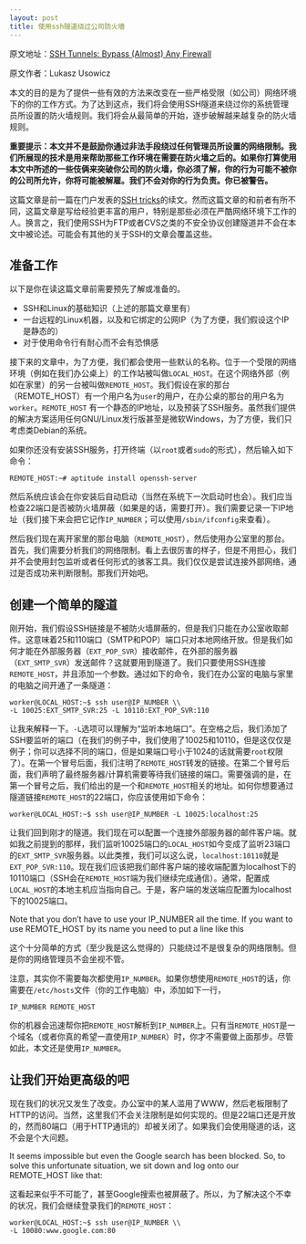 ```yaml
---
layout: post
title: 使用ssh隧道绕过公司防火墙
---
```

原文地址：[SSH Tunnels: Bypass (Almost) Any Firewall][1]

原文作者：Lukasz Usowicz

本文的目的是为了提供一些有效的方法来改变在一些严格受限（如公司）网络环境下的你的工作方式。为了达到这点，我们将会使用SSH隧道来绕过你的系统管理员所设置的防火墙规则。我们将会从最简单的开始，逐步破解越来越复杂的防火墙规则。

**重要提示：本文并不是鼓励你通过非法手段绕过任何管理员所设置的网络限制。我们所展现的技术是用来帮助那些工作环境在需要在防火墙之后的。如果你打算使用本文中所述的一些伎俩来突破你公司的防火墙，你必须了解，你的行为可能不被你的公司所允许，你将可能被解雇。我们不会对你的行为负责。你已被警告。**

这篇文章是前一篇在门户发表的[SSH tricks][2]的续文。然而这篇文章的和前者有所不同，这篇文章是写给经验更丰富的用户，特别是那些必须在严酷网络环境下工作的人。换言之，我们使用SSH为FTP或者CVS之类的不安全协议创建隧道并不会在本文中被论述。可能会有其他的关于SSH的文章会覆盖这些。

## 准备工作

以下是你在读这篇文章前需要预先了解或准备的。

*   SSH和Linux的基础知识（上述的那篇文章里有）
*   一台远程的Linux机器，以及和它绑定的公网IP（为了方便，我们假设这个IP是静态的）
*   对于使用命令行有耐心而不会有恐惧感

接下来的文章中，为了方便，我们都会使用一些默认的名称。位于一个受限的网络环境（例如在我们办公桌上）的工作站被叫做`LOCAL_HOST`。在这个网络外部（例如在家里）的另一台被叫做`REMOTE_HOST`。我们假设在家的那台（REMOTE_HOST）有一个用户名为`user`的用户，在办公桌的那台的用户名为`worker`。`REMOTE_HOST` 有一个静态的IP地址，以及预装了SSH服务。虽然我们提供的解决方案适用任何GNU/Linux发行版甚至是微软Windows，为了方便，我们只考虑类Debian的系统。

如果你还没有安装SSH服务，打开终端（以`root`或者`sudo`的形式），然后输入如下命令：

    REMOTE_HOST:~# aptitude install openssh-server
    

然后系统应该会在你安装后自动启动（当然在系统下一次启动时也会）。我们应当检查22端口是否被防火墙屏蔽（如果是的话，需要打开）。我们需要记录一下IP地址（我们接下来会把它记作`IP_NUMBER`；可以使用`/sbin/ifconfig`来查看）。

然后我们现在离开家里的那台电脑（`REMOTE_HOST`），然后使用办公室里的那台。首先，我们需要分析我们的网络限制。看上去很厉害的样子，但是不用担心，我们并不会使用封包监听或者任何形式的骇客工具。我们仅仅是尝试连接外部网络，通过是否成功来判断限制。那我们开始吧。

## 创建一个简单的隧道

刚开始，我们假设SSH链接是不被防火墙屏蔽的，但是我们只能在办公室收取邮件。这意味着25和110端口（SMTP和POP）端口只对本地网络开放。但是我们如何才能在外部服务器（`EXT_POP_SVR`）接收邮件，在外部的服务器（`EXT_SMTP_SVR`）发送邮件？这就要用到隧道了。我们只要使用SSH连接`REMOTE_HOST`，并且添加一个参数。通过如下的命令，我们在办公室的电脑与家里的电脑之间开通了一条隧道：

    worker@LOCAL_HOST:~$ ssh user@IP_NUMBER \\
    -L 10025:EXT_SMTP_SVR:25 -L 10110:EXT_POP_SVR:110
    

让我来解释一下。`-L`选项可以理解为“监听本地端口”。在空格之后，我们添加了SSH要监听的端口（在我们的例子中，我们使用了10025和10110，但是这仅仅是例子；你可以选择不同的端口，但是如果端口号小于1024的话就需要`root`权限了）。在第一个冒号后面，我们注明了`REMOTE_HOST`转发的链接。在第二个冒号后面，我们声明了最终服务器/计算机需要等待我们链接的端口。需要强调的是，在第一个冒号之后，我们给出的是一个和`REMOTE_HOST`相关的地址。如何你想要通过隧道链接`REMOTE_HOST`的22端口，你应该使用如下命令：

    worker@LOCAL_HOST:~$ ssh user@IP_NUMBER -L 10025:localhost:25
    

让我们回到刚才的隧道。我们现在可以配置一个连接外部服务器的邮件客户端。就如我之前提到的那样，我们监听10025端口的`LOCAL_HOST`如今变成了监听23端口的`EXT_SMTP_SVR`服务器。以此类推，我们可以这么说，`localhost:10110`就是`EXT_POP_SVR:110`。现在我们应该把我们邮件客户端的接收端配置为localhost下的10110端口（SSH会在`REMOTE_HOST`端为我们继续完成通信）。通常，配置成`LOCAL_HOST`的本地主机应当指向自己。于是，客户端的发送端应配置为localhost下的10025端口。

Note that you don’t have to use your IP_NUMBER all the time. If you want to use REMOTE_HOST by its name you need to put a line like this

这个十分简单的方式（至少我是这么觉得的）只能绕过不是很复杂的网络限制。但是你的网络管理员不会坐视不管。

注意，其实你不需要每次都使用`IP_NUMBER`。如果你想使用`REMOTE_HOST`的话，你需要在`/etc/hosts`文件（你的工作电脑）中，添加如下一行，

    IP_NUMBER REMOTE_HOST
    

你的机器会迅速帮你把`REMOTE_HOST`解析到`IP_NUMBER`上。只有当`REMOTE_HOST`是一个域名（或者你真的希望一直使用`IP_NUMBER`）时，你才不需要做上面那步。尽管如此，本文还是使用`IP_NUMBER`。

## 让我们开始更高级的吧

现在我们的状况又发生了改变。办公室中的某人滥用了WWW，然后老板限制了HTTP的访问。当然，这里我们不会关注限制是如何实现的。但是22端口还是开放的，然而80端口（用于HTTP通讯的）却被关闭了。如果我们会使用隧道的话，这不会是个大问题。

It seems impossible but even the Google search has been blocked. So, to solve this unfortunate situation, we sit down and log onto our REMOTE_HOST like that:

这看起来似乎不可能了，甚至Google搜索也被屏蔽了。所以，为了解决这个不幸的状况，我们会继续登录我们的`REMOTE_HOST`：

    worker@LOCAL_HOST:~$ ssh user@IP_NUMBER \\
    -L 10080:www.google.com:80

 [1]: http://polishlinux.org/apps/ssh-tunneling-to-bypass-corporate-firewalls/
 [2]: http://polishlinux.org/apps/ssh-tricks/